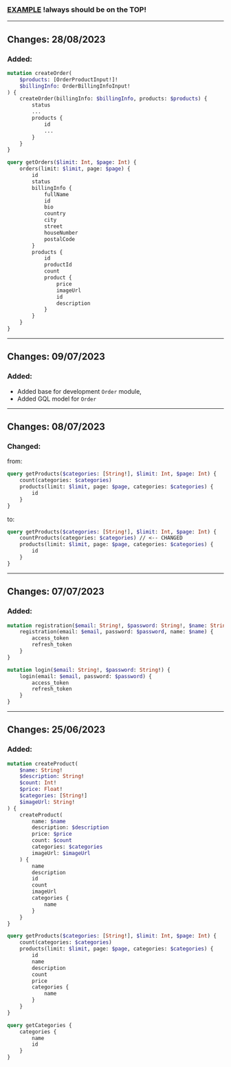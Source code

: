 ### [EXAMPLE](CHANGELOG_EXAMPLE.md) !always should be on the TOP!


----
## Changes: 28/08/2023

### Added:

```graphql
mutation createOrder(
    $products: [OrderProductInput!]!
    $billingInfo: OrderBillingInfoInput!
) {
    createOrder(billingInfo: $billingInfo, products: $products) {
        status
        ...
        products {
            id
            ...
        }
    }
}


```
```graphql
query getOrders($limit: Int, $page: Int) {
    orders(limit: $limit, page: $page) {
        id
        status
        billingInfo {
            fullName
            id
            bio
            country
            city
            street
            houseNumber
            postalCode
        }
        products {
            id
            productId
            count
            product {
                price
                imageUrl
                id
                description
            }
        }
    }
}
```


----
## Changes: 09/07/2023

### Added:
- Added base for development `Order` module,
- Added GQL model for `Order` 

----
## Changes: 08/07/2023
### Changed:
from:
```graphql
query getProducts($categories: [String!], $limit: Int, $page: Int) {
    count(categories: $categories)
    products(limit: $limit, page: $page, categories: $categories) {
        id
    }
}
``` 
to:
```graphql
query getProducts($categories: [String!], $limit: Int, $page: Int) {
    countProducts(categories: $categories) // <-- CHANGED
    products(limit: $limit, page: $page, categories: $categories) {
        id
    }
}
```

----
## Changes: 07/07/2023

### Added:
```graphql
mutation registration($email: String!, $password: String!, $name: String!) {
    registration(email: $email, password: $password, name: $name) {
        access_token
        refresh_token
    }
}

```
```graphql
mutation login($email: String!, $password: String!) {
    login(email: $email, password: $password) {
        access_token
        refresh_token
    }
}
```

----
## Changes: 25/06/2023

### Added:
```graphql
mutation createProduct(
    $name: String!
    $description: String!
    $count: Int!
    $price: Float!
    $categories: [String!]
    $imageUrl: String!
) {
    createProduct(
        name: $name
        description: $description
        price: $price
        count: $count
        categories: $categories
        imageUrl: $imageUrl
    ) {
        name
        description
        id
        count
        imageUrl
        categories {
            name
        }
    }
}
```

```graphql
query getProducts($categories: [String!], $limit: Int, $page: Int) {
    count(categories: $categories)
    products(limit: $limit, page: $page, categories: $categories) {
        id
        name
        description
        count
        price
        categories {
            name
        }
    }
}

```

```graphql
query getCategories {
    categories {
        name
        id
    }
}
```
